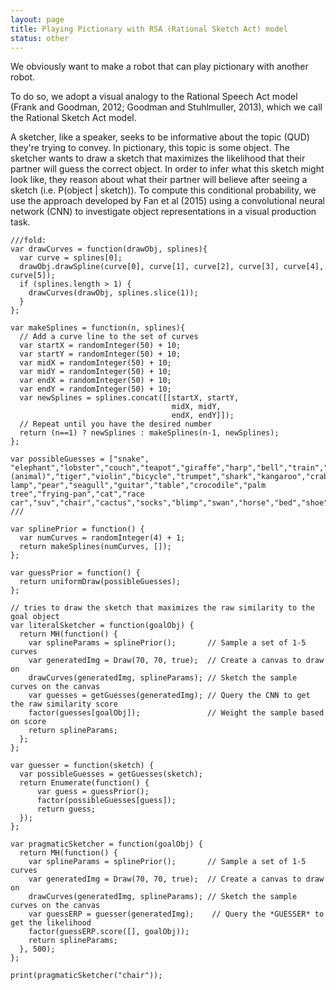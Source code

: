 ```yaml
---
layout: page
title: Playing Pictionary with RSA (Rational Sketch Act) model
status: other
---
```


We obviously want to make a robot that can play pictionary with another robot.

To do so, we adopt a visual analogy to the Rational Speech Act model (Frank and Goodman, 2012; Goodman and Stuhlmuller, 2013), which we call the Rational Sketch Act model.

A sketcher, like a speaker, seeks to be informative about the topic (QUD) they're trying to convey. In pictionary, this topic is some object. The sketcher wants to draw a sketch that maximizes the likelihood that their partner will guess the correct object. In order to infer what this sketch might look like, they reason about what their partner will believe after seeing a sketch (i.e. P(object \| sketch)). To compute this conditional probability, we use the approach developed by Fan et al (2015) using a convolutional neural network (CNN) to investigate object representations in a visual production task. 

~~~~
///fold:
var drawCurves = function(drawObj, splines){
  var curve = splines[0];
  drawObj.drawSpline(curve[0], curve[1], curve[2], curve[3], curve[4], curve[5]);
  if (splines.length > 1) {
    drawCurves(drawObj, splines.slice(1));
  }
};

var makeSplines = function(n, splines){
  // Add a curve line to the set of curves
  var startX = randomInteger(50) + 10;
  var startY = randomInteger(50) + 10;
  var midX = randomInteger(50) + 10;
  var midY = randomInteger(50) + 10;
  var endX = randomInteger(50) + 10;
  var endY = randomInteger(50) + 10;
  var newSplines = splines.concat([[startX, startY,
                                    midX, midY,
                                    endX, endY]]);
  // Repeat until you have the desired number
  return (n==1) ? newSplines : makeSplines(n-1, newSplines);
};

var possibleGuesses = ["snake", "elephant","lobster","couch","teapot","giraffe","harp","bell","train","motorbike","spoon","dolphin","fish","duck","hat","rabbit","helicopter","ladder","laptop","mouse (animal)","tiger","violin","bicycle","trumpet","shark","kangaroo","crab","cow","fork","pineapple","airplane","pig","van","mosquito","zebra","truck","hammer","bus","floor lamp","pear","seagull","guitar","table","crocodile","palm tree","frying-pan","cat","race car","suv","chair","cactus","socks","blimp","swan","horse","bed","shoe","sheep","ship","microphone","banana","tablelamp","bench","shovel"];
///

var splinePrior = function() {
  var numCurves = randomInteger(4) + 1;
  return makeSplines(numCurves, []);
};

var guessPrior = function() {
  return uniformDraw(possibleGuesses);  
};

// tries to draw the sketch that maximizes the raw similarity to the goal object
var literalSketcher = function(goalObj) {
  return MH(function() {
    var splineParams = splinePrior();       // Sample a set of 1-5 curves
    var generatedImg = Draw(70, 70, true);  // Create a canvas to draw on
    drawCurves(generatedImg, splineParams); // Sketch the sample curves on the canvas
    var guesses = getGuesses(generatedImg); // Query the CNN to get the raw similarity score
    factor(guesses[goalObj]);               // Weight the sample based on score
    return splineParams;
  };
};

var guesser = function(sketch) {
  var possibleGuesses = getGuesses(sketch);
  return Enumerate(function() {
      var guess = guessPrior();
      factor(possibleGuesses[guess]);
      return guess;
  });
};

var pragmaticSketcher = function(goalObj) {
  return MH(function() {
    var splineParams = splinePrior();       // Sample a set of 1-5 curves
    var generatedImg = Draw(70, 70, true);  // Create a canvas to draw on
    drawCurves(generatedImg, splineParams); // Sketch the sample curves on the canvas
    var guessERP = guesser(generatedImg);    // Query the *GUESSER* to get the likelihood 
    factor(guessERP.score([], goalObj));
    return splineParams;
  }, 500);
};

print(pragmaticSketcher("chair"));

~~~~

